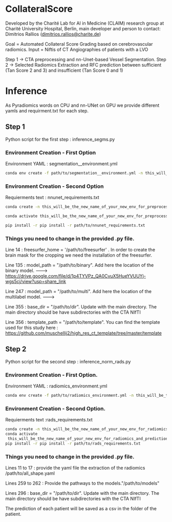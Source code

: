 # CollateralScore

Developed by the Charité Lab for AI in Medicine (CLAIM) research group at Charité University Hospital, Berlin, main developer and person to contact: Dimitrios Rallios (dimitrios.rallios@charite.de)

Goal = Automated Collateral Score Grading based on cerebrovascular radiomics.
Input = Niftis of CT Angiographies of patients with a LVO

Step 1 -> CTA preprocessing and nn-Unet-based Vessel Segmentation.
Step 2 -> Selected Radiomics Extraction and RFC prediction between sufficient (Tan Score 2 and 3) and insufficient (Tan Score 0 and 1)

# Inference
As Pyradiomics words on CPU and nn-UNet on GPU we provide different yamls and requirment.txt for each step.

## Step 1 
Python script for the first step : inference_segms.py

### Environment Creation - First Option
Environment YAML : segmentation__environment.yml

```bash
conda env create -f path/to/segmentation__environment.yml -n this_will_be_the_new_name_of_your_new_env_for_preprocess_and_segmentation
```

### Environment Creation - Second Option
Requierments text : nnunet_requirements.txt

```bash
conda create -n this_will_be_the_new_name_of_your_new_env_for_preprocess_and_segmentation

conda activate this_will_be_the_new_name_of_your_new_env_for_preprocess_and_segmentation

pip install -r pip install -r path/to/nnunet_requirements.txt
```

### Things you need to change in the provided .py file.

Line 14 : freesurfer_home = '/path/to/freesurfer' . In order to create the brain mask for the cropping we need the installation of the freesurfer.

Line 135 : model_path = "/path/to/binary". Add here the location of the binary model. 
---> https://drive.google.com/file/d/1p4TYVPz_QA0CvuX5HueYVUUYj-wgs5cj/view?usp=share_link


Line 247 : model_path = "/path/to/multi". Add here the location of the multilabel model.
--->

Line 355 : base_dir = "/path/to/dir". Update with the main directory. The main directory should be have subdirectories with the CTA NIfTI

Line 356 : template_path = "/path/to/template". You can find the template used for this study here : https://github.com/muschellij2/high_res_ct_template/tree/master/template


## Step 2
Python script for the second step : inference_norm_rads.py

### Environment Creation - First Option.
Environment YAML : radiomics_environment.yml

```bash
conda env create -f path/to/radiomics_environment.yml -n this_will_be_the_new_name_of_your_new_env_for_radiomics_and_prediction
```

### Environment Creation - Second Option.
Requierments text :rads_requirements.txt

```bash
conda create -n this_will_be_the_new_name_of_your_new_env_for_radiomics_and_prediction
conda activate
 this_will_be_the_new_name_of_your_new_env_for_radiomics_and_prediction
pip install -r pip install -r path/to/rads_requirements.txt
```

### Things you need to change in the provided .py file.
Lines 11 to 17 : provide the yaml file the extraction of the radiomics /path/to/all_shape.yaml

Lines 259 to 262 : Provide the pathways to the models."/path/to/models"

Lines 296 : base_dir = "/path/to/dir". Update with the main directory. The main directory should be have subdirectories with the CTA NIfTI

The prediction of each patient will be saved as a csv in the folder of the patient.




 









